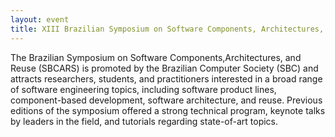 ```yaml
---
layout: event
title: XIII Brazilian Symposium on Software Components, Architectures, and Reuse (SBCARS)
---
```


The Brazilian Symposium on Software Components,Architectures, and Reuse (SBCARS) is promoted by the Brazilian Computer
Society (SBC) and attracts researchers, students, and practitioners interested in a broad range of software engineering topics, including software product lines, component-based development, software architecture, and reuse. Previous editions of the symposium offered a strong technical program, keynote talks by leaders in the field, and tutorials regarding
state-of-art topics.